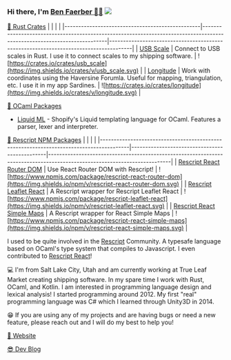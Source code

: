 ### Hi there, I'm [Ben Faerber 🦀🐪](https://benfaerber.github.io) ![](https://komarev.com/ghpvc/?username=benfaerber)

[🦀 Rust Crates](https://crates.io/users/benfaerber)
|                                                 |                                                                                                                         |                                                                                      |
|-------------------------------------------------|-------------------------------------------------------------------------------------------------------------------------|--------------------------------------------------------------------------------------|
| [USB Scale](https://crates.io/crates/usb_scale) | Connect to USB scales in Rust. I use it to connect scales to my shipping software.                                      | ![https://crates.io/crates/usb_scale](https://img.shields.io/crates/v/usb_scale.svg) |
| [Longitude](https://crates.io/crates/longitude) | Work with coordinates using the Haversine Forumla. Useful for mapping, triangulation, etc. I use it in my app Sardines. | ![https://crates.io/crates/longitude](https://img.shields.io/crates/v/longitude.svg) |

[🐪 OCaml Packages](https://github.com/benfaerber/liquid-ml)
- [Liquid ML](https://github.com/benfaerber/liquid-ml) - Shopify's Liquid templating language for OCaml. Features a parser, lexer and interpreter.

[🏫 Rescript NPM Packages](https://www.npmjs.com/~benfaerber)
|                                                                                        |                                               |                                                                                                                          |
|----------------------------------------------------------------------------------------|-----------------------------------------------|--------------------------------------------------------------------------------------------------------------------------|
| [Rescript React Router DOM](https://www.npmjs.com/package/rescript-react-router-dom)   | Use React Router DOM with Rescript!           | ![https://www.npmjs.com/package/rescript-react-router-dom](https://img.shields.io/npm/v/rescript-react-router-dom.svg)   |
| [Rescript Leaflet React](https://www.npmjs.com/package/rescript-leaflet-react)         | A Rescript wrapper for Rescript Leaflet React | ![https://www.npmjs.com/package/rescript-leaflet-react](https://img.shields.io/npm/v/rescript-leaflet-react.svg)         |
| [Rescript React Simple Maps](https://www.npmjs.com/package/rescript-react-simple-maps) | A Rescript wrapper for React Simple Maps      | ![https://www.npmjs.com/package/rescript-react-simple-maps](https://img.shields.io/npm/v/rescript-react-simple-maps.svg) |

I used to be quite involved in the [Rescript](https://rescript-lang.org/) Community. A typesafe language based on OCaml's type system that compiles to Javascript.
I even contributed to [Rescript React](https://github.com/rescript-lang/rescript-react)!

💻 I'm from Salt Lake City, Utah and am currently working at True Leaf Market creating shipping software. In my spare time I work with Rust, OCaml, and Kotlin. I am interested in programming language design and lexical analysis! I started programming around 2012. My first "real" programming language was C# which I learned through Unity3D in 2014.

😁 If you are using any of my projects and are having bugs or need a new feature, please reach out and I will do my best to help you!

[📒 Website](https://benfaerber.github.io)

[😎 Dev Blog](https://benfaerber.github.io/#/blog)
